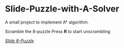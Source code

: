 # Slide-Puzzle-with-A-Solver
A small project to implement A* algorithm.

Scramble the 8-puzzle 
Press **R** to start unscrambling

 _[Slide 8-Puzzle](https://rushour0.github.io/Slide-Puzzle-with-A-Solver/)_
